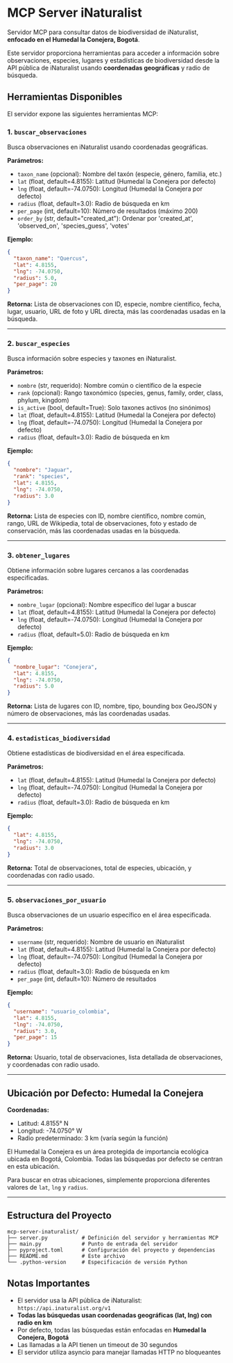 # MCP Server iNaturalist

Servidor MCP para consultar datos de biodiversidad de iNaturalist, **enfocado en el Humedal la Conejera, Bogotá**.

Este servidor proporciona herramientas para acceder a información sobre observaciones, especies, lugares y estadísticas de biodiversidad desde la API pública de iNaturalist usando **coordenadas geográficas** y radio de búsqueda.

## Herramientas Disponibles

El servidor expone las siguientes herramientas MCP:

### 1. `buscar_observaciones`

Busca observaciones en iNaturalist usando coordenadas geográficas.

**Parámetros:**
- `taxon_name` (opcional): Nombre del taxón (especie, género, familia, etc.)
- `lat` (float, default=4.8155): Latitud (Humedal la Conejera por defecto)
- `lng` (float, default=-74.0750): Longitud (Humedal la Conejera por defecto)
- `radius` (float, default=3.0): Radio de búsqueda en km
- `per_page` (int, default=10): Número de resultados (máximo 200)
- `order_by` (str, default="created_at"): Ordenar por 'created_at', 'observed_on', 'species_guess', 'votes'

**Ejemplo:**
```json
{
  "taxon_name": "Quercus",
  "lat": 4.8155,
  "lng": -74.0750,
  "radius": 5.0,
  "per_page": 20
}
```

**Retorna:** Lista de observaciones con ID, especie, nombre científico, fecha, lugar, usuario, URL de foto y URL directa, más las coordenadas usadas en la búsqueda.

---

### 2. `buscar_especies`

Busca información sobre especies y taxones en iNaturalist.

**Parámetros:**
- `nombre` (str, requerido): Nombre común o científico de la especie
- `rank` (opcional): Rango taxonómico (species, genus, family, order, class, phylum, kingdom)
- `is_active` (bool, default=True): Solo taxones activos (no sinónimos)
- `lat` (float, default=4.8155): Latitud (Humedal la Conejera por defecto)
- `lng` (float, default=-74.0750): Longitud (Humedal la Conejera por defecto)
- `radius` (float, default=3.0): Radio de búsqueda en km

**Ejemplo:**
```json
{
  "nombre": "Jaguar",
  "rank": "species",
  "lat": 4.8155,
  "lng": -74.0750,
  "radius": 3.0
}
```

**Retorna:** Lista de especies con ID, nombre científico, nombre común, rango, URL de Wikipedia, total de observaciones, foto y estado de conservación, más las coordenadas usadas en la búsqueda.

---

### 3. `obtener_lugares`

Obtiene información sobre lugares cercanos a las coordenadas especificadas.

**Parámetros:**
- `nombre_lugar` (opcional): Nombre específico del lugar a buscar
- `lat` (float, default=4.8155): Latitud (Humedal la Conejera por defecto)
- `lng` (float, default=-74.0750): Longitud (Humedal la Conejera por defecto)
- `radius` (float, default=5.0): Radio de búsqueda en km

**Ejemplo:**
```json
{
  "nombre_lugar": "Conejera",
  "lat": 4.8155,
  "lng": -74.0750,
  "radius": 5.0
}
```

**Retorna:** Lista de lugares con ID, nombre, tipo, bounding box GeoJSON y número de observaciones, más las coordenadas usadas.

---

### 4. `estadisticas_biodiversidad`

Obtiene estadísticas de biodiversidad en el área especificada.

**Parámetros:**
- `lat` (float, default=4.8155): Latitud (Humedal la Conejera por defecto)
- `lng` (float, default=-74.0750): Longitud (Humedal la Conejera por defecto)
- `radius` (float, default=3.0): Radio de búsqueda en km

**Ejemplo:**
```json
{
  "lat": 4.8155,
  "lng": -74.0750,
  "radius": 3.0
}
```

**Retorna:** Total de observaciones, total de especies, ubicación, y coordenadas con radio usado.

---

### 5. `observaciones_por_usuario`

Busca observaciones de un usuario específico en el área especificada.

**Parámetros:**
- `username` (str, requerido): Nombre de usuario en iNaturalist
- `lat` (float, default=4.8155): Latitud (Humedal la Conejera por defecto)
- `lng` (float, default=-74.0750): Longitud (Humedal la Conejera por defecto)
- `radius` (float, default=3.0): Radio de búsqueda en km
- `per_page` (int, default=10): Número de resultados

**Ejemplo:**
```json
{
  "username": "usuario_colombia",
  "lat": 4.8155,
  "lng": -74.0750,
  "radius": 3.0,
  "per_page": 15
}
```

**Retorna:** Usuario, total de observaciones, lista detallada de observaciones, y coordenadas con radio usado.

---

## Ubicación por Defecto: Humedal la Conejera

**Coordenadas:**
- Latitud: 4.8155° N
- Longitud: -74.0750° W
- Radio predeterminado: 3 km (varía según la función)

El Humedal la Conejera es un área protegida de importancia ecológica ubicada en Bogotá, Colombia. Todas las búsquedas por defecto se centran en esta ubicación.

Para buscar en otras ubicaciones, simplemente proporciona diferentes valores de `lat`, `lng` y `radius`.

---

## Estructura del Proyecto

```
mcp-server-inaturalist/
├── server.py           # Definición del servidor y herramientas MCP
├── main.py             # Punto de entrada del servidor
├── pyproject.toml      # Configuración del proyecto y dependencias
├── README.md           # Este archivo
└── .python-version     # Especificación de versión Python
```

## Notas Importantes

- El servidor usa la API pública de iNaturalist: `https://api.inaturalist.org/v1`
- **Todas las búsquedas usan coordenadas geográficas (lat, lng) con radio en km**
- Por defecto, todas las búsquedas están enfocadas en **Humedal la Conejera, Bogotá**
- Las llamadas a la API tienen un timeout de 30 segundos
- El servidor utiliza asyncio para manejar llamadas HTTP no bloqueantes



